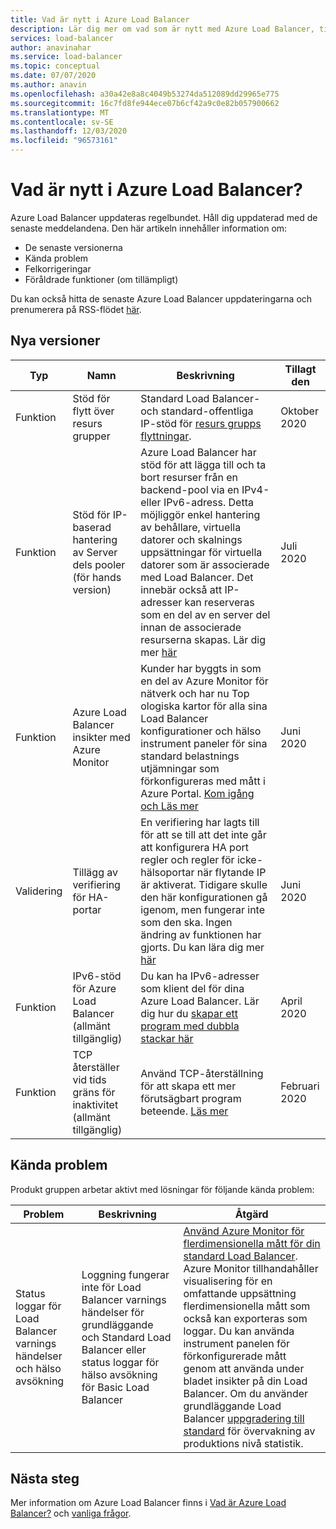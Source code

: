 ```yaml
---
title: Vad är nytt i Azure Load Balancer
description: Lär dig mer om vad som är nytt med Azure Load Balancer, till exempel senaste versions information, kända problem, fel korrigeringar, inaktuella funktioner och kommande ändringar.
services: load-balancer
author: anavinahar
ms.service: load-balancer
ms.topic: conceptual
ms.date: 07/07/2020
ms.author: anavin
ms.openlocfilehash: a30a42e8a8c4049b53274da512089dd29965e775
ms.sourcegitcommit: 16c7fd8fe944ece07b6cf42a9c0e82b057900662
ms.translationtype: MT
ms.contentlocale: sv-SE
ms.lasthandoff: 12/03/2020
ms.locfileid: "96573161"
---
```

# <a name="whats-new-in-azure-load-balancer"></a>Vad är nytt i Azure Load Balancer?

Azure Load Balancer uppdateras regelbundet. Håll dig uppdaterad med de senaste meddelandena. Den här artikeln innehåller information om:

- De senaste versionerna
- Kända problem
- Felkorrigeringar
- Föråldrade funktioner (om tillämpligt)

Du kan också hitta de senaste Azure Load Balancer uppdateringarna och prenumerera på RSS-flödet [här](https://azure.microsoft.com/updates/?category=networking&query=load%20balancer).

## <a name="recent-releases"></a>Nya versioner

| Typ |Namn |Beskrivning  |Tillagt den  |
| ------ |---------|---------|---------|
| Funktion | Stöd för flytt över resurs grupper | Standard Load Balancer-och standard-offentliga IP-stöd för [resurs grupps flyttningar](https://azure.microsoft.com/updates/standard-resource-group-move/). | Oktober 2020 |
| Funktion | Stöd för IP-baserad hantering av Server dels pooler (för hands version) | Azure Load Balancer har stöd för att lägga till och ta bort resurser från en backend-pool via en IPv4-eller IPv6-adress. Detta möjliggör enkel hantering av behållare, virtuella datorer och skalnings uppsättningar för virtuella datorer som är associerade med Load Balancer. Det innebär också att IP-adresser kan reserveras som en del av en server del innan de associerade resurserna skapas. Lär dig mer [här](backend-pool-management.md)|Juli 2020 |
| Funktion| Azure Load Balancer insikter med Azure Monitor | Kunder har byggts in som en del av Azure Monitor för nätverk och har nu Top ologiska kartor för alla sina Load Balancer konfigurationer och hälso instrument paneler för sina standard belastnings utjämningar som förkonfigureras med mått i Azure Portal. [Kom igång och Läs mer](https://azure.microsoft.com/blog/introducing-azure-load-balancer-insights-using-azure-monitor-for-networks/) | Juni 2020 |
| Validering | Tillägg av verifiering för HA-portar | En verifiering har lagts till för att se till att det inte går att konfigurera HA port regler och regler för icke-hälsoportar när flytande IP är aktiverat. Tidigare skulle den här konfigurationen gå igenom, men fungerar inte som den ska. Ingen ändring av funktionen har gjorts. Du kan lära dig mer [här](load-balancer-ha-ports-overview.md#limitations)| Juni 2020 |
| Funktion| IPv6-stöd för Azure Load Balancer (allmänt tillgänglig) | Du kan ha IPv6-adresser som klient del för dina Azure Load Balancer. Lär dig hur du [skapar ett program med dubbla stackar här](../virtual-network/virtual-network-ipv4-ipv6-dual-stack-standard-load-balancer-powershell.md) |April 2020|
| Funktion| TCP återställer vid tids gräns för inaktivitet (allmänt tillgänglig)| Använd TCP-återställning för att skapa ett mer förutsägbart program beteende. [Läs mer](load-balancer-tcp-reset.md)| Februari 2020 |

## <a name="known-issues"></a>Kända problem

Produkt gruppen arbetar aktivt med lösningar för följande kända problem:

|Problem |Beskrivning  |Åtgärd  |
| ---------- |---------|---------|
| Status loggar för Load Balancer varnings händelser och hälso avsökning | Loggning fungerar inte för Load Balancer varnings händelser för grundläggande och Standard Load Balancer eller status loggar för hälso avsökning för Basic Load Balancer  | [Använd Azure Monitor för flerdimensionella mått för din standard Load Balancer](load-balancer-standard-diagnostics.md). Azure Monitor tillhandahåller visualisering för en omfattande uppsättning flerdimensionella mått som också kan exporteras som loggar. Du kan använda instrument panelen för förkonfigurerade mått genom att använda under bladet insikter på din Load Balancer. Om du använder grundläggande Load Balancer [uppgradering till standard](upgrade-basic-standard.md) för övervakning av produktions nivå statistik.

  

## <a name="next-steps"></a>Nästa steg

Mer information om Azure Load Balancer finns i [Vad är Azure Load Balancer?](load-balancer-overview.md) och [vanliga frågor](load-balancer-faqs.md).
